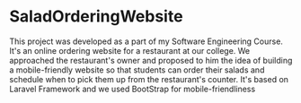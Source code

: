 # SaladOrderingWebsite
This project  was developed as a part of my Software Engineering Course.  It's an online ordering website for a restaurant at our college. We approached the restaurant's owner and proposed to him the idea of building a mobile-friendly website so that students can order their salads and schedule when to pick them up from the restaurant's counter. It's based on Laravel Framework and we used BootStrap for mobile-friendliness
